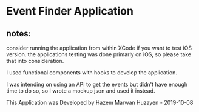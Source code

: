 # Event Finder Application
## notes:

consider running the application from within XCode if you want to test iOS version.
the applications testing was done primarly on iOS, so please take that into consideration.

I used functional components with hooks to develop the application.

I was intending on using an API to get the events but didn't have enough time to do so, so I wrote a mockup json and used it instead.

This Application was Developed by Hazem Marwan Huzayen - 2019-10-08
